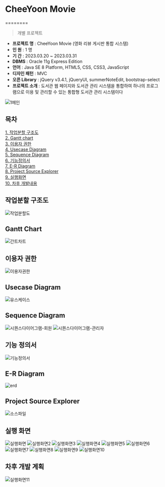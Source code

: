 # CheeYoon Movie

========

> 개별 프로젝트

- **프로젝트 명** : CheeYoon Movie (영화 리뷰 게시판 통합 시스템)
- **인 원** : 1 명
- **기 간** : 2023.03.20 ~ 2023.03.31
- **DBMS** : Oracle 11g Express Edition
- **언어** : Java SE 8 Platform, HTML5, CSS, CSS3, JavaScript
- **디자인 패턴** : MVC
- **오픈 Library** : jQuery v3.4.1, jQueryUI, summerNoteEdit, bootstrap-select
- **프로젝트 소개** : 도서관 웹 페이지와 도서관 관리 시스템을 통합하여 하나의 프로그램으로 이용 및 관리할 수 있는 통합형 도서관 관리 시스템이다

![1메인](https://user-images.githubusercontent.com/117807553/229388601-64714d60-2cb9-475a-9564-dbe933c822de.JPG)

## 목차

[1. 작업분할 구조도](https://github.com/Alipheese16th/CheeYoonMovie#%EC%9E%91%EC%97%85%EB%B6%84%ED%95%A0-%EA%B5%AC%EC%A1%B0%EB%8F%84)<br>
[2. Gantt chart](https://github.com/Alipheese16th/CheeYoonMovie#gantt-chart)<br>
[3. 이용자 권한](https://github.com/Alipheese16th/CheeYoonMovie#%EC%9D%B4%EC%9A%A9%EC%9E%90-%EA%B6%8C%ED%95%9C)<br>
[4. Usecase Diagram](https://github.com/Alipheese16th/CheeYoonMovie#usecase-diagram)<br>
[5. Sequence Diagram](https://github.com/Alipheese16th/CheeYoonMovie#sequence-diagram)<br>
[6. 기능정의서](https://github.com/Alipheese16th/CheeYoonMovie#%EA%B8%B0%EB%8A%A5-%EC%A0%95%EC%9D%98%EC%84%9C)<br>
[7. E-R Diagram](https://github.com/Alipheese16th/CheeYoonMovie#e-r-diagram)<br>
[8. Project Source Explorer](https://github.com/Alipheese16th/CheeYoonMovie#project-source-explorer)<br>
[9. 실행화면](https://github.com/Alipheese16th/CheeYoonMovie#%EC%8B%A4%ED%96%89-%ED%99%94%EB%A9%B4)<br>
[10. 차후 개발내용](https://github.com/Alipheese16th/CheeYoonMovie#%EC%B0%A8%ED%9B%84-%EA%B0%9C%EB%B0%9C-%EA%B3%84%ED%9A%8D)<br>

## 작업분할 구조도
![작업분할도](https://user-images.githubusercontent.com/117807553/229388602-be0d9312-d4e5-4072-a39e-28012e3d01a7.JPG)

## Gantt Chart
![간트차트](https://user-images.githubusercontent.com/117807553/229388603-f29b56d2-ab96-4db1-a51a-b9deb56d257c.JPG)

## 이용자 권한
![이용자권한](https://user-images.githubusercontent.com/117807553/229388604-3cb0cf8d-2f17-4f21-a306-8d950cb37de8.JPG)

## Usecase Diagram
![유스케이스](https://user-images.githubusercontent.com/117807553/229388606-7c167fb1-7e6f-4b4d-86b7-36d28e51c309.JPG)

## Sequence Diagram
![시퀀스다이어그램-회원](https://user-images.githubusercontent.com/117807553/229388607-40a0b5cc-10ee-4d53-b549-e8c13085a175.JPG)
![시퀀스다이어그램-관리자](https://user-images.githubusercontent.com/117807553/229388609-4eaa7fc3-0078-4619-ae70-928df8242b16.JPG)

## 기능 정의서
![기능정의서](https://user-images.githubusercontent.com/117807553/229388610-73b145c1-6bc0-443b-92f0-2a62fb3921ee.JPG)

## E-R Diagram
![erd](https://user-images.githubusercontent.com/117807553/229388612-470ee53c-14d7-49be-90ff-1e06ff63d541.JPG)

## Project Source Explorer
![소스파일](https://user-images.githubusercontent.com/117807553/229388613-670f15b0-c1b2-47c3-94bd-7b16a54f1213.JPG)

## 실행 화면
![실행화면](https://user-images.githubusercontent.com/117807553/229388615-08d0a8f6-a21d-4034-add0-0e1098a509e0.JPG)
![실행화면2](https://user-images.githubusercontent.com/117807553/229388617-4b0144d8-7f22-4b4b-988d-732687591d3d.JPG)
![실행화면3](https://user-images.githubusercontent.com/117807553/229388620-9913126f-968e-4022-8578-2157a663521a.JPG)
![실행화면4](https://user-images.githubusercontent.com/117807553/229388623-64d72f3f-e9b3-4e4e-8e7a-c6f75778a249.JPG)
![실행화면5](https://user-images.githubusercontent.com/117807553/229388625-b88c94af-a753-4c3c-ab52-c54b6f8790ae.JPG)
![실행화면6](https://user-images.githubusercontent.com/117807553/229388627-ce597e81-86d7-4e47-9faa-88dabe8da033.JPG)
![실행화면7](https://user-images.githubusercontent.com/117807553/229388629-f6d9a5af-ec90-4981-a451-6bdf4193f53c.JPG)
![실행화면8](https://user-images.githubusercontent.com/117807553/229388630-89fda3d6-c8a2-48e6-98d3-3a0d94b8ba1c.JPG)
![실행화면9](https://user-images.githubusercontent.com/117807553/229388632-fdf12f34-65a5-4e0a-9776-dad7853d4b8a.JPG)
![실행화면10](https://user-images.githubusercontent.com/117807553/229388634-78bf6f9c-504e-41c3-89f3-8fdfbcdfc19d.JPG)

## 차후 개발 계획
![실행화면11](https://user-images.githubusercontent.com/117807553/229388635-9352972e-cad4-466c-bea0-5863a059ca69.JPG)

